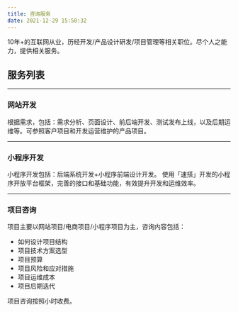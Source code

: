 ```yaml
---
title: 咨询服务
date: 2021-12-29 15:50:32
---
```


10年+的互联网从业，历经开发/产品设计研发/项目管理等相关职位。尽个人之能力，提供相关服务。

## 服务列表

---

### 网站开发

根据需求，包括：需求分析、页面设计、前后端开发、测试发布上线，以及后期运维等。可参照客户项目和开发运营维护的产品项目。

---

### 小程序开发

小程序开发包括：后端系统开发+小程序前端设计开发。
使用「速搭」开发的小程序开放平台框架，完善的接口和基础功能，有效提升开发和运维效率。

---

### 项目咨询

项目主要以网站项目/电商项目/小程序项目为主，咨询内容包括：

- 如何设计项目结构
- 项目技术方案选型
- 项目预算
- 项目风险和应对措施
- 项目运维成本
- 项目后期迭代

项目咨询按照小时收费。

